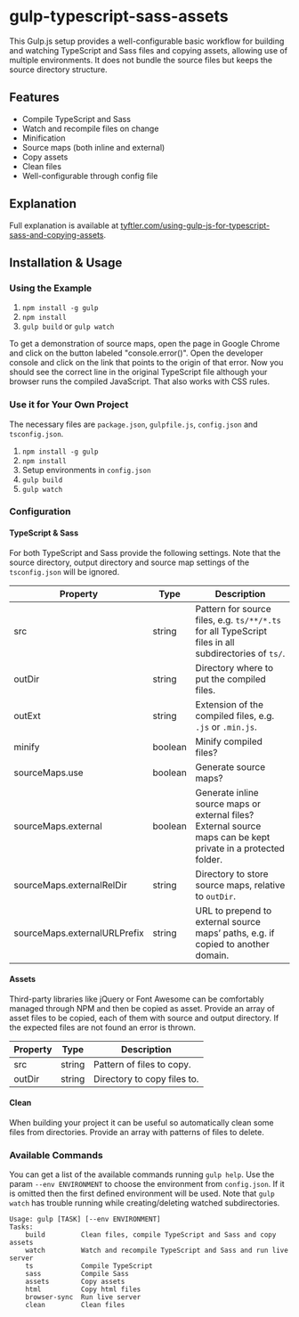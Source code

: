 # gulp-typescript-sass-assets

This Gulp.js setup provides a well-configurable basic workflow for building and watching TypeScript and Sass files and copying assets, allowing use of multiple environments. It does not bundle the source files but keeps the source directory structure.

## Features

* Compile TypeScript and Sass
* Watch and recompile files on change
* Minification
* Source maps (both inline and external)
* Copy assets
* Clean files
* Well-configurable through config file

## Explanation

Full explanation is available at [tyftler.com/using-gulp-js-for-typescript-sass-and-copying-assets](https://www.tyftler.com/using-gulp-js-for-typescript-sass-and-copying-assets/).

## Installation & Usage

### Using the Example

1.  `npm install -g gulp`
2.  `npm install`
3.  `gulp build` or `gulp watch`

To get a demonstration of source maps, open the page in Google Chrome and click on the button labeled "console.error()". Open the developer console and click on the link that points to the origin of that error. Now you should see the correct line in the original TypeScript file although your browser runs the compiled JavaScript. That also works with CSS rules.

### Use it for Your Own Project

The necessary files are `package.json`, `gulpfile.js`, `config.json` and `tsconfig.json`.

1.  `npm install -g gulp`
2.  `npm install`
3.  Setup environments in `config.json`
4.  `gulp build`
5.  `gulp watch`

### Configuration

#### TypeScript & Sass

For both TypeScript and Sass provide the following settings. Note that the source directory, output directory and source map settings of the `tsconfig.json` will be ignored.

| Property                     | Type    | Description                                                                                                    |
| ---------------------------- | ------- | -------------------------------------------------------------------------------------------------------------- |
| src                          | string  | Pattern for source files, e.g. `ts/**/*.ts` for all TypeScript files in all subdirectories of `ts/`.           |
| outDir                       | string  | Directory where to put the compiled files.                                                                     |
| outExt                       | string  | Extension of the compiled files, e.g. `.js` or `.min.js`.                                                      |
| minify                       | boolean | Minify compiled files?                                                                                         |
| sourceMaps.use               | boolean | Generate source maps?                                                                                          |
| sourceMaps.external          | boolean | Generate inline source maps or external files? External source maps can be kept private in a protected folder. |
| sourceMaps.externalRelDir    | string  | Directory to store source maps, relative to `outDir`.                                                          |
| sourceMaps.externalURLPrefix | string  | URL to prepend to external source maps’ paths, e.g. if copied to another domain.                               |

#### Assets

Third-party libraries like jQuery or Font Awesome can be comfortably managed through NPM and then be copied as asset. Provide an array of asset files to be copied, each of them with source and output directory. If the expected files are not found an error is thrown.

| Property | Type   | Description                 |
| -------- | ------ | --------------------------- |
| src      | string | Pattern of files to copy.   |
| outDir   | string | Directory to copy files to. |

#### Clean

When building your project it can be useful so automatically clean some files from directories. Provide an array with patterns of files to delete.

### Available Commands

You can get a list of the available commands running `gulp help`. Use the param `--env ENVIRONMENT` to choose the environment from `config.json`. If it is omitted then the first defined environment will be used. Note that `gulp watch` has trouble running while creating/deleting watched subdirectories.

    Usage: gulp [TASK] [--env ENVIRONMENT]
    Tasks:
        build         Clean files, compile TypeScript and Sass and copy assets
        watch         Watch and recompile TypeScript and Sass and run live server
        ts            Compile TypeScript
        sass          Compile Sass
        assets        Copy assets
        html          Copy html files
        browser-sync  Run live server
        clean         Clean files
